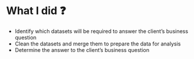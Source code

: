 # What I did ❓
  * Identify which datasets will be required to answer the client’s business question
  * Clean the datasets and merge them to prepare the data for analysis
  * Determine the answer to the client’s business question

